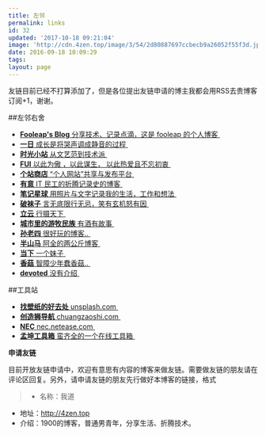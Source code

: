```yaml
---
title: 左邻
permalink: links
id: 32
updated: '2017-10-18 09:21:04'
image: 'http://cdn.4zen.top/image/3/54/2d80887697ccbecb9a26052f55f3d.jpg'
date: 2016-09-18 10:09:29
tags:
layout: page
---
```


友链目前已经不打算添加了，但是各位提出友链申请的博主我都会用RSS去贵博客订阅+1，谢谢。

##左邻右舍

<div id="links">
<ul class="blogroll">
<li>
<a href="http://blog.fooleap.org" title="Fooleap's Blog | 分享技术、记录点滴，这是 fooleap 的个人博客。" target="_blank">
<strong class="name">Fooleap's Blog</strong>
<span class="domain">分享技术、记录点滴，这是 fooleap 的个人博客</span>
<img class="favicon" src="//api.byi.pw/favicon?url=http://blog.fooleap.org/" width="16" height="16" />
</a>
</li>
<li>
<a href="http://www.ihewro.com/" title="一日 | 成长是将哭声调成静音的过程" target="_blank">
<strong class="name">一日</strong>
<span class="domain">成长是将哭声调成静音的过程</span>
<img class="favicon" src="//api.byi.pw/favicon?url=http://www.ihewro.com/" width="16" height="16" />
</a>
</li>
<li>
<a href="http://www.timem.cn" title="时光小站 | 从文艺范到技术派" target="_blank">
<strong class="name">时光小站</strong>
<span class="domain">从文艺范到技术派</span>
<img class="favicon" src="//api.byi.pw/favicon?url=http://www.timem.cn" width="16" height="16" />
</a>
</li>
<li>
<a href="http://fui.im/" title="FUI | 以此为傲 ，以此谋生， 以此热爱且不忘初衷" target="_blank">
<strong class="name">FUI</strong>
<span class="domain">以此为傲 ，以此谋生， 以此热爱且不忘初衷</span>
<img class="favicon" src="//api.byi.pw/favicon?url=http://fui.im/" width="16" height="16" />
</a>
</li>
<li>
<a href="http://storeweb.cn/" title="个站商店| “个人网站”共享与发布平台" target="_blank">
<strong class="name">个站商店</strong>
<span class="domain">“个人网站”共享与发布平台</span>
<img class="favicon" src="//api.byi.pw/favicon?url=http://storeweb.cn/" width="16" height="16" />
</a>
</li>
<li>
<a href="https://www.uefeng.com/" title="有意| IT 民工的折腾记录史的博客" target="_blank">
<strong class="name">有意</strong>
<span class="domain">IT 民工的折腾记录史的博客</span>
<img class="favicon" src="//api.byi.pw/favicon?url=https://www.uefeng.com" width="16" height="16" />
</a>
</li>
<li>
<a href="http://note-star.cn/" title="笔记星球| 用照片与文字记录我的生活，工作和想法" target="_blank">
<strong class="name">笔记星球</strong>
<span class="domain">用照片与文字记录我的生活，工作和想法</span>
<img class="favicon" src="//api.byi.pw/favicon?url=http://note-star.cn/" width="16" height="16" />
</a>
</li>
<li>
<a href="http://pewae.com/" title="破袜子 | 言无底限行无忌，笑有玄机怒有因" target="_blank">
<strong class="name">破袜子</strong>
<span class="domain">言无底限行无忌，笑有玄机怒有因</span>
<img class="favicon" src="//api.byi.pw/favicon?url=http://pewae.com/" width="16" height="16" />
</a>
</li>
<li>
<a href="http://www.lopwon.com/" title="立云" target="_blank">
<strong class="name">立云</strong>
<span class="domain">行摄天下</span>
<img class="favicon" src="//api.byi.pw/favicon?url=http://www.lopwon.com" width="16" height="16" />
</a>
</li>
<li>
<a href="http://www.citynomads.cn/" title="城市里的游牧民族 | 有酒有故事" target="_blank">
<strong class="name">城市里的游牧民族</strong>
<span class="domain">有酒有故事</span>
<img class="favicon" src="//api.byi.pw/favicon?url=http://www.citynomads.cn/" width="16" height="16" />
</a>
</li>
<li>
<a href="http://lao.si/" title="孙老四 | 很好玩的博客.." target="_blank">
<strong class="name">孙老四</strong>
<span class="domain">很好玩的博客..</span>
<img class="favicon" src="//api.byi.pw/favicon?url=http://lao.si/" width="16" height="16" />
</a>
</li>
<li>
<a href="https://twokg.com" title="半山马 | 阿全的两公斤博客.." target="_blank">
<strong class="name">半山马</strong>
<span class="domain">阿全的两公斤博客</span>
<img class="favicon" src="//api.byi.pw/favicon?url=https://twokg.com" width="16" height="16" />
</a>
</li>
<li>
<a href="https://blog.fueis.com/" title="当下 | 一个妹子" target="_blank">
<strong class="name">当下</strong>
<span class="domain">一个妹子</span>
<img class="favicon" src="//api.byi.pw/favicon?url=https://blog.fueis.com/" width="16" height="16" />
</a>
</li>
<li>
<a href="https://siitake.cn/" title="香菇 | 智障少年蠢香菇.." target="_blank">
<strong class="name">香菇</strong>
<span class="domain">智障少年蠢香菇..</span>
<img class="favicon" src="//api.byi.pw/favicon?url=https://siitake.cn/" width="16" height="16" />
</a>
</li>
<li>
<a href="https://devoted2.site/" title="devoted " target="_blank">
<strong class="name">devoted</strong>
<span class="domain">没有介绍</span>
<img class="favicon" src="//api.byi.pw/favicon?url=https://devoted2.site/" width="16" height="16" />
</a>
</li>
</ul>
</div>


##工具站
<div id="links">
   <ul class="blogroll">
<li>
<a href="https://unsplash.com/" title="找壁纸的好去处.." target="_blank">
<strong class="name">找壁纸的好去处</strong>
<span class="domain">unsplash.com</span>
<img class="favicon" src="//api.byi.pw/favicon?url=https://unsplash.com/" width="16" height="16" />
</a>
</li>
<li>
<a href="http://chuangzaoshi.com/index" title="为创意工作者而设计" target="_blank">
<strong class="name">创造狮导航</strong>
<span class="domain">chuangzaoshi.com</span>
<img class="favicon" src="//api.byi.pw/favicon?url=https://chuangzaoshi.com" width="16" height="16" />
</a>
</li>
<li>
<a href="http://nec.netease.com" title="NEC是网易（杭州）前端CSS开源项目代号，她为您提供漂亮简单的样式解决方案。" target="_blank">
<strong class="name">NEC</strong>
<span class="domain">nec.netease.com</span>
<img class="favicon" src="//api.byi.pw/favicon?url=http://nec.netease.com" width="16" height="16" />
</a>
</li>
<li>
<a href="http://tool.mkblog.cn/" title="孟坤工具箱" target="_blank">
<strong class="name">孟坤工具箱</strong>
<span class="domain">蛮齐全的一个在线工具箱</span>
<img class="favicon" src="//api.byi.pw/favicon?url=http://nec.netease.com" width="16" height="16" />
</a>
</li>

   </ul>
</div>

**申请友链**

目前开放友链申请中，欢迎有意思有内容的博客来做友链。需要做友链的朋友请在评论区回复。另外，请申请友链的朋友先行做好本博客的链接，格式

>* 名称：我道
* 地址：http://4zen.top
* 介绍：1900的博客，普通男青年，分享生活、折腾技术。